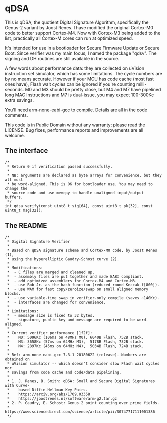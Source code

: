 # qDSA


This is qDSA, the quotient Digital Signature Algorithm, specifically the Genus-2 variant by Joost Renes. I have modified the original Cortex-M0 code to better support Cortex-M4. Now with Cortex-M3 being added to the list, practically all Cortex-M cores can run at optimized speed.

It's intended for use in a bootloader for Secure Firmware Update or Secure Boot. Since verifier was my main focus, I named the package "qdsv". The signing and DH routines are still available in the source.

A few words about performance data: they are collected on uVision instruction set simulator, which has some limitations. The cycle numbers are by no means accurate. However if your MCU has code cache (most fast ones have), Flash wait cycles can be ignored if you're counting milli-seconds. M0 and M3 should be pretty close, but M4 and M7 have pipelined long MAC instructions and M7 is dual-issue, you may expect 100-300Kc extra savings.

You'll need arm-none-eabi-gcc to compile. Details are all in the code comments.

This code is in Public Domain without any warranty; please read the LICENSE. Bug fixes, performance reports and improvements are all welcome.

## The interface

    /*
     * Return 0 if verification passed successfully.
     *
     * NB: arguments are declared as byte arrays for convenience, but they all must
     * be word-aligned. This is OK for bootloader use. You may need to change the
     * source code and use memcpy to handle unaligned input/output buffers.
     */
    int qdsa_verify(const uint8_t sig[64], const uint8_t pk[32], const uint8_t msg[32]);

## The README

    /*
     * Digital Signature Verifier
     *
     * Based on qDSA signature scheme and Cortex-M0 code, by Joost Renes (1),
     * using the hyperelliptic Gaudry-Schost curve (2).
     *
     * Modifications:
     *  - C files are merged and cleaned up.
     *  - assembly files are put together and made EABI compliant.
     *  - add optimized assemblers for Cortex-M4 and Cortex-M3.
     *  - use Bob Jr. as the hash function (reduced round Keccak-f[800]).
     *  - use WAM for fast copy/zeroize/swap on small aligned memory blocks.
     *  - use variable-time swap in verifier-only compile (saves ~140Kc).
     *  - interfaces are changed for convenience.
     *
     * Limitations:
     *  - message size is fixed to 32 bytes.
     *  - signature, public key and message are required to be word-aligned.
     *
     * Current verifier performance [1f2f]:
     *    M0: 5096Kc (106ms on 48MHz M0), 6040B Flash, 752B stack.
     *    M3: 3658Kc (57ms on 64MHz M3),  5178B Flash, 732B stack.
     *    M4: 2897Kc (45ms on 64MHz M4),  5034B Flash, 724B stack.
     *
     * Ref: arm-none-eabi-gcc 7.3.1 20180622 (release). Numbers are obtained on
     * uVision simulator -- which doesn't consider slow Flash wait cycles nor
     * savings from code cache and code/data pipelining.
     *
     * 1. J. Renes, B. Smith: qDSA: Small and Secure Digital Signatures with Curve-
     *    based Diffie-Hellman Key Pairs.
     *    https://arxiv.org/abs/1709.03358
     *    https://joostrenes.nl/software/arm-g2.tar.gz
     * 2. P. Gaudry, E. Schost: Genus 2 point counting over prime fields.
     *    https://www.sciencedirect.com/science/article/pii/S0747717111001386
     */

